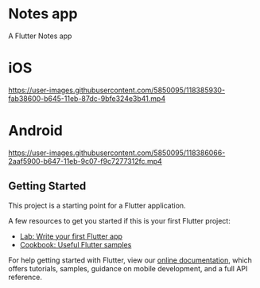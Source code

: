 # Notes app

A Flutter Notes app

# iOS
https://user-images.githubusercontent.com/5850095/118385930-fab38600-b645-11eb-87dc-9bfe324e3b41.mp4

# Android

https://user-images.githubusercontent.com/5850095/118386066-2aaf5900-b647-11eb-9c07-f9c7277312fc.mp4



## Getting Started

This project is a starting point for a Flutter application.

A few resources to get you started if this is your first Flutter project:

- [Lab: Write your first Flutter app](https://flutter.dev/docs/get-started/codelab)
- [Cookbook: Useful Flutter samples](https://flutter.dev/docs/cookbook)

For help getting started with Flutter, view our
[online documentation](https://flutter.dev/docs), which offers tutorials,
samples, guidance on mobile development, and a full API reference.
